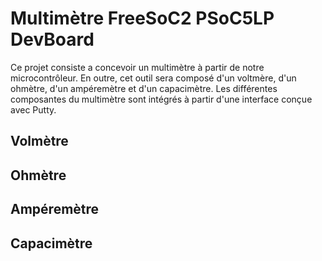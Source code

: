 # Multimètre FreeSoC2 PSoC5LP DevBoard
Ce projet consiste a concevoir un multimètre à partir de notre microcontrôleur. 
En outre, cet outil sera composé d'un voltmère, d'un ohmètre, d'un ampéremètre et d'un capacimètre.
Les différentes composantes du multimètre sont intégrés à partir d'une interface conçue avec Putty.

## Volmètre



## Ohmètre



## Ampéremètre



## Capacimètre